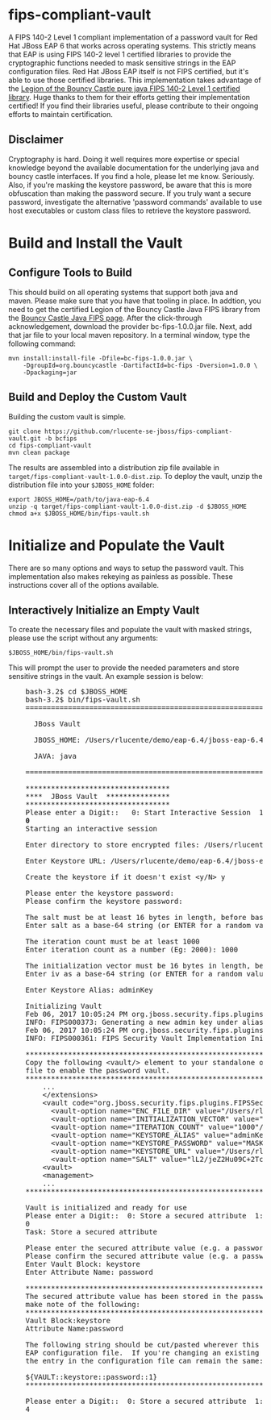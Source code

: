 fips-compliant-vault
====================

A FIPS 140-2 Level 1 compliant implementation of a password vault
for Red Hat JBoss EAP 6 that works across operating systems.  This
strictly means that EAP is using FIPS 140-2 level 1 certified
libraries to provide the cryptographic functions needed to mask
sensitive strings in the EAP configuration files.  Red Hat JBoss
EAP itself is not FIPS certified, but it's able to use those certified
libraries.  This implementation takes advantage of the [Legion of
the Bouncy Castle pure java FIPS 140-2 Level 1 certified library](http://www.bouncycastle.org/fips-java/).
Huge thanks to them for their efforts getting their implementation
certified!  If you find their libraries useful, please contribute
to their ongoing efforts to maintain certification.

Disclaimer
----------

Cryptography is hard.  Doing it well requires more expertise or
special knowledge beyond the available documentation for the
underlying java and bouncy castle interfaces.  If you find a hole,
please let me know.  Seriously.  Also, if you're masking the keystore
password, be aware that this is more obfuscation than making the
password secure.  If you truly want a secure password, investigate
the alternative 'password commands' available to use host executables
or custom class files to retrieve the keystore password.

Build and Install the Vault
===========================

Configure Tools to Build
------------------------

This should build on all operating systems that support both java
and maven.  Please make sure that you have that tooling in place.
In addtion, you need to get the certified Legion of the Bouncy
Castle Java FIPS library from the [Bouncy Castle Java FIPS page](http://www.bouncycastle.org/fips-java/).
After the click-through acknowledgement, download the provider
bc-fips-1.0.0.jar file.  Next, add that jar file to your local maven
repository.  In a terminal window, type the following command:

    mvn install:install-file -Dfile=bc-fips-1.0.0.jar \
        -DgroupId=org.bouncycastle -DartifactId=bc-fips -Dversion=1.0.0 \
        -Dpackaging=jar

Build and Deploy the Custom Vault
---------------------------------

Building the custom vault is simple.

    git clone https://github.com/rlucente-se-jboss/fips-compliant-vault.git -b bcfips
    cd fips-compliant-vault
    mvn clean package

The results are assembled into a distribution zip file available
in `target/fips-compliant-vault-1.0.0-dist.zip`.  To deploy the
vault, unzip the distribution file into your `$JBOSS_HOME` folder:

    export JBOSS_HOME=/path/to/java-eap-6.4
    unzip -q target/fips-compliant-vault-1.0.0-dist.zip -d $JBOSS_HOME
    chmod a+x $JBOSS_HOME/bin/fips-vault.sh

Initialize and Populate the Vault
=================================

There are so many options and ways to setup the password vault.
This implementation also makes rekeying as painless as possible.
These instructions cover all of the options available.

Interactively Initialize an Empty Vault
---------------------------------------

To create the necessary files and populate the vault with masked
strings, please use the script without any arguments:

    $JBOSS_HOME/bin/fips-vault.sh

This will prompt the user to provide the needed parameters and store
sensitive strings in the vault.  An example session is below:
<pre>
    bash-3.2$ cd $JBOSS_HOME
    bash-3.2$ bin/fips-vault.sh
    =========================================================================
    
      JBoss Vault
    
      JBOSS_HOME: /Users/rlucente/demo/eap-6.4/jboss-eap-6.4
    
      JAVA: java
    
    =========================================================================
    
    **********************************
    ****  JBoss Vault  ***************
    **********************************
    Please enter a Digit::   0: Start Interactive Session  1: Remove Interactive Session  2: Exit
    <b>0</b>
    Starting an interactive session

    Enter directory to store encrypted files: /Users/rlucente/demo/eap-6.4/jboss-eap-6.4/vault

    Enter Keystore URL: /Users/rlucente/demo/eap-6.4/jboss-eap-6.4/vault/vault.bcfks
 
    Create the keystore if it doesn't exist &lt;y/N&gt; y
    
    Please enter the keystore password:
    Please confirm the keystore password:
    
    The salt must be at least 16 bytes in length, before base-64 encoding.
    Enter salt as a base-64 string (or ENTER for a random value):
    
    The iteration count must be at least 1000
    Enter iteration count as a number (Eg: 2000): 1000
    
    The initialization vector must be 16 bytes in length, before base-64 encoding.
    Enter iv as a base-64 string (or ENTER for a random value):
    
    Enter Keystore Alias: adminKey
    
    Initializing Vault
    Feb 06, 2017 10:05:24 PM org.jboss.security.fips.plugins.FIPSSecurityVault setUpVault
    INFO: FIPS000373: Generating a new admin key under alias (adminKey)
    Feb 06, 2017 10:05:24 PM org.jboss.security.fips.plugins.FIPSSecurityVault init
    INFO: FIPS000361: FIPS Security Vault Implementation Initialized and Ready
    
    ******************************************************************************
    Copy the following &lt;vault/&gt; element to your standalone or domain configuration
    file to enable the password vault.
    ******************************************************************************
        ...
        &lt;/extensions&gt;
        &lt;vault code="org.jboss.security.fips.plugins.FIPSSecurityVault" module="org.jboss.security.fips" &gt;
          &lt;vault-option name="ENC_FILE_DIR" value="/Users/rlucente/demo/eap-6.4/jboss-eap-6.4/vault/"/&gt;
          &lt;vault-option name="INITIALIZATION_VECTOR" value="vXpgRFPSf0qjcb9jQzSHBA=="/&gt;
          &lt;vault-option name="ITERATION_COUNT" value="1000"/&gt;
          &lt;vault-option name="KEYSTORE_ALIAS" value="adminKey"/&gt;
          &lt;vault-option name="KEYSTORE_PASSWORD" value="MASK-vFQdk4C7AVQulTRLaxBOfg=="/&gt;
          &lt;vault-option name="KEYSTORE_URL" value="/Users/rlucente/demo/eap-6.4/jboss-eap-6.4/vault/vault.bcfks"/&gt;
          &lt;vault-option name="SALT" value="lL2/jeZ2Hu09C+2Tcyd9AQ=="/&gt;
        &lt;vault&gt;
        &lt;management&gt;
        ...
    ******************************************************************************
    
    Vault is initialized and ready for use
    Please enter a Digit::  0: Store a secured attribute  1: Check whether a secured attribute exists  2: Remove secured attribute  3: List all secured attributes  4: Exit
    0
    Task: Store a secured attribute
    
    Please enter the secured attribute value (e.g. a password):
    Please confirm the secured attribute value (e.g. a password):
    Enter Vault Block: keystore
    Enter Attribute Name: password
    
    ******************************************************************************
    The secured attribute value has been stored in the password vault.  Please
    make note of the following:
    ******************************************************************************
    Vault Block:keystore
    Attribute Name:password
    
    The following string should be cut/pasted wherever this password occurs in the
    EAP configuration file.  If you're changing an existing password in the vault,
    the entry in the configuration file can remain the same:
    
    ${VAULT::keystore::password::1}
    ******************************************************************************
    
    Please enter a Digit::  0: Store a secured attribute  1: Check whether a secured attribute exists  2: Remove secured attribute  3: List all secured attributes  4: Exit
    4
</pre>
